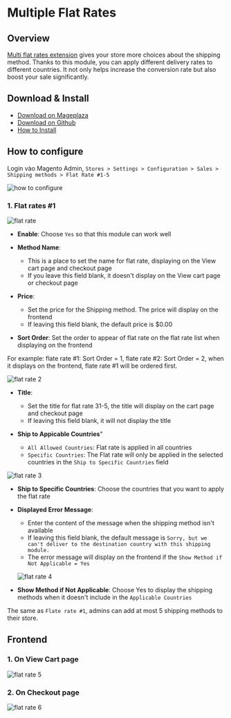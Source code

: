 # Multiple Flat Rates
## Overview

[Multi flat rates extension](https://www.mageplaza.com/magento-2-multi-flat-rates/) gives your store more choices about the shipping method. Thanks to this module, you can apply different delivery rates to different countries. It not only helps increase the conversion rate but also boost your sale significantly.

## Download & Install
- [Download on Mageplaza](https://www.mageplaza.com/magento-2-multi-flat-rates/)
- [Download on Github](https://github.com/mageplaza/magento-2-multi-flat-rates)
- [How to Install](https://www.mageplaza.com/install-magento-2-extension/)

## How to configure

Login vào Magento Admin, `Stores > Settings > Configuration > Sales > Shipping methods > Flat Rate #1-5`

![how to configure](https://i.imgur.com/PfnXF0x.png)

### 1. Flat rates #1

![flat rate](https://i.imgur.com/kWuux38.png)

- **Enable**: Choose `Yes` so that this module can work well
- **Method Name**:
  - This is a place to set the name for flat rate, displaying on the View cart page and checkout page
  - If you leave this field blank, it doesn't display on the View cart page or checkout page
  
- **Price**:
  - Set the price for the Shipping method. The price will display on the frontend
  - If leaving this field blank, the default price is $0.00
  
- **Sort Order**: Set the order to appear of flat rate on the flat rate list when displaying on the frontend

For example: flate rate #1: Sort Order = 1, flate rate #2: Sort Order = 2, when it displays on the frontend, flate rate #1 will be ordered first.

![flat rate 2](https://i.imgur.com/lGnot2i.png)

- **Title**:
  - Set the title for flat rate 31-5, the title will display on the cart page and checkout page
  - If leaving this field blank, it will not display the title
  
- **Ship to Appicable Countries**"
  - `All Allowed Countries`: Flat rate is applied in all countries
  - `Specific Countries`: The Flat rate will only be applied in the selected countries in the `Ship to Specific Countries` field
  
![flat rate 3](https://i.imgur.com/JueCVl5.png)

- **Ship to Specific Countries**: Choose the countries that you want to apply the flat rate
- **Displayed Error Message**:
  - Enter the content of the message when the shipping method isn't available
  - If leaving this field blank, the default message is `Sorry, but we can't deliver to the destination country with this shipping module.`
  - The error message will display on the frontend if the `Show Method if Not Applicable = Yes`
  
  ![flat rate 4](https://i.imgur.com/hdDFdQw.png)
  
- **Show Method if Not Applicable**: Choose Yes to display the shipping methods when it doesn't include in the `Applicable Countries`

The same as `Flate rate #1`, admins can add at most 5 shipping methods to their store.

## Frontend

### 1. On View Cart page

![flat rate 5](https://i.imgur.com/SHkEW5O.png)

### 2. On Checkout page

![flat rate 6](https://i.imgur.com/TQNvOAB.png)
